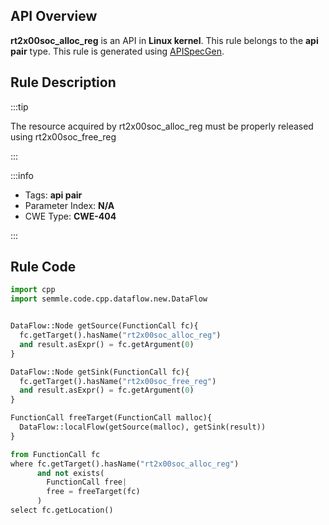 ---
---


## API Overview
**rt2x00soc_alloc_reg** is an API in **Linux kernel**. This rule belongs to the **api pair** type. This rule is generated using [APISpecGen](../../tools/APISpecGen).
## Rule Description

:::tip

The resource acquired by rt2x00soc_alloc_reg must be properly released using rt2x00soc_free_reg

:::

:::info

- Tags: **api pair**
- Parameter Index: **N/A**
- CWE Type: **CWE-404**

:::

## Rule Code
```python
import cpp
import semmle.code.cpp.dataflow.new.DataFlow


DataFlow::Node getSource(FunctionCall fc){
  fc.getTarget().hasName("rt2x00soc_alloc_reg")
  and result.asExpr() = fc.getArgument(0)
}

DataFlow::Node getSink(FunctionCall fc){
  fc.getTarget().hasName("rt2x00soc_free_reg")
  and result.asExpr() = fc.getArgument(0)
}

FunctionCall freeTarget(FunctionCall malloc){
  DataFlow::localFlow(getSource(malloc), getSink(result))
}

from FunctionCall fc
where fc.getTarget().hasName("rt2x00soc_alloc_reg")
      and not exists(
        FunctionCall free| 
        free = freeTarget(fc)
      )
select fc.getLocation()

    
```